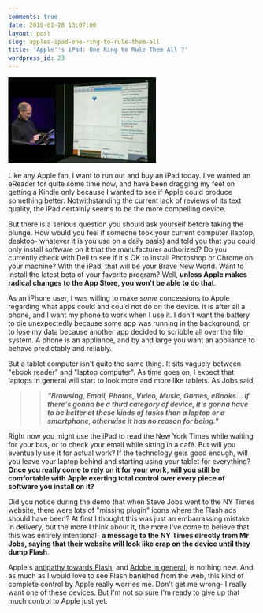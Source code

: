 ```yaml
---
comments: true
date: 2010-01-28 13:07:00
layout: post
slug: apples-ipad-one-ring-to-rule-them-all
title: 'Apple''s iPad: One Ring to Rule Them All ?'
wordpress_id: 23
---
```


![image](/images/2010/01/noflash.png)


Like any Apple fan, I want to run out and buy an iPad today. I've wanted an eReader for quite some time now, and have been dragging my feet on getting a Kindle only because I wanted to see if Apple could produce something better. Notwithstanding the current lack of reviews of its text quality, the iPad certainly seems to be the more compelling device.




But there is a serious question you should ask yourself before taking the plunge. How would you feel if someone took your current computer (laptop, desktop- whatever it is you use on a daily basis) and told you that you could only install software on it that the manufacturer authorized? Do you currently check with Dell to see if it's OK to install Photoshop or Chrome on your machine? With the iPad, that will be your Brave New World. Want to install the latest beta of your favorite program? Well, **unless Apple makes radical changes to the App Store, you won't be able to do that**.




As an iPhone user, I was willing to make _some_ concessions to Apple regarding what apps could and could not do on the device. It is after all a phone, and I want my phone to work when I use it. I don't want the battery to die unexpectedly because some app was running in the background, or to lose my data because another app decided to scribble all over the file system. A phone is an appliance, and by and large you want an appliance to behave predictably and reliably.




But a tablet computer isn't quite the same thing. It sits vaguely between "ebook reader" and "laptop computer". As time goes on, I expect that laptops in general will start to look more and more like tablets. As Jobs said,




> 

>
>> 

>> 
>> _**"Browsing, Email, Photos, Video, Music, Games, eBooks... if there's gonna be a third category of device, it's gonna have to be better at these kinds of tasks than a laptop or a smartphone, otherwise it has no reason for being."**_
> 
> 





Right now you might use the iPad to read the New York Times while waiting for your bus, or to check your email while sitting in a café. But will you eventually use it for actual work? If the technology gets good enough, will you leave your laptop behind and starting using your tablet for everything? **Once you really come to rely on it for your work, will you still be comfortable with Apple exerting total control over every piece of software you install on it?**




Did you notice during the demo that when Steve Jobs went to the NY Times website, there were lots of "missing plugin" icons where the Flash ads should have been? At first I thought this was just an embarrassing mistake in delivery, but the more I think about it, the more I've come to believe that this was entirely intentional- **a message to the NY Times directly from Mr Jobs, saying that their website will look like crap on the device until they dump Flash**.




Apple's [antipathy towards Flash](http://www.wired.com/gadgetlab/2008/11/adobe-flash-on/), and [Adobe in general](http://news.cnet.com/2100-1012-5181434.html), is nothing new. And as much as I would love to see Flash banished from the web, this kind of complete control by Apple really worries me. Don't get me wrong- I really want one of these devices. But I'm not so sure I'm ready to give up that much control to Apple just yet.

